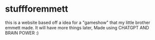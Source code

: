 # stuffforemmett
this is a website based off a idea for a "gameshow" that my little brother emmett made.
It will have more things later,
Made using CHATGPT AND BRAIN POWER :)
